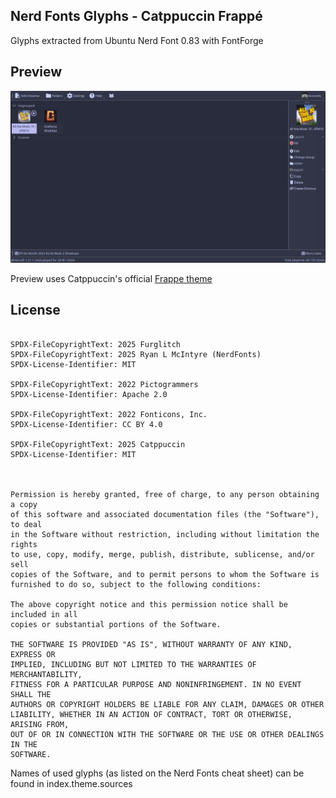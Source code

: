 <!--
SPDX-FileCopyrightText: 2025 Furglitch

SPDX-License-Identifier: MIT
-->

Nerd Fonts Glyphs - Catppuccin Frappé
---
Glyphs extracted from Ubuntu Nerd Font 0.83 with FontForge

## Preview
![Main Screen Preview](./preview.png)

Preview uses Catppuccin's official [Frappe theme](../../themes/Catppuccin-Frappe/README.md)

## License
```

SPDX-FileCopyrightText: 2025 Furglitch
SPDX-FileCopyrightText: 2025 Ryan L McIntyre (NerdFonts)
SPDX-License-Identifier: MIT

SPDX-FileCopyrightText: 2022 Pictogrammers 
SPDX-License-Identifier: Apache 2.0

SPDX-FileCopyrightText: 2022 Fonticons, Inc. 
SPDX-License-Identifier: CC BY 4.0

SPDX-FileCopyrightText: 2025 Catppuccin
SPDX-License-Identifier: MIT



Permission is hereby granted, free of charge, to any person obtaining a copy
of this software and associated documentation files (the "Software"), to deal
in the Software without restriction, including without limitation the rights
to use, copy, modify, merge, publish, distribute, sublicense, and/or sell
copies of the Software, and to permit persons to whom the Software is
furnished to do so, subject to the following conditions:

The above copyright notice and this permission notice shall be included in all
copies or substantial portions of the Software.

THE SOFTWARE IS PROVIDED "AS IS", WITHOUT WARRANTY OF ANY KIND, EXPRESS OR
IMPLIED, INCLUDING BUT NOT LIMITED TO THE WARRANTIES OF MERCHANTABILITY,
FITNESS FOR A PARTICULAR PURPOSE AND NONINFRINGEMENT. IN NO EVENT SHALL THE
AUTHORS OR COPYRIGHT HOLDERS BE LIABLE FOR ANY CLAIM, DAMAGES OR OTHER
LIABILITY, WHETHER IN AN ACTION OF CONTRACT, TORT OR OTHERWISE, ARISING FROM,
OUT OF OR IN CONNECTION WITH THE SOFTWARE OR THE USE OR OTHER DEALINGS IN THE
SOFTWARE.
```

Names of used glyphs (as listed on the Nerd Fonts cheat sheet) can be found in index.theme.sources